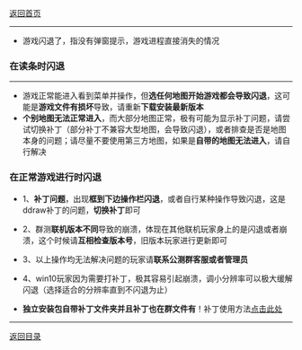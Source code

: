 [返回首页](./Home)

***
- 游戏闪退了，指没有弹窗提示，游戏进程直接消失的情况

### 在读条时闪退

***

- 游戏正常能进入看到菜单并操作，但**选任何地图开始游戏都会导致闪退**，这可能是**游戏文件有损坏**导致，请重新**下载安装最新版本**
- **个别地图无法正常进入**，而大部分地图正常，极有可能为显示补丁问题，请尝试切换补丁（部分补丁不兼容大型地图，会导致闪退），或者排查是否是地图本身的问题；请尽量不要使用第三方地图，如果是**自带的地图无法进入**，请自行解决



### 在正常游戏进行时闪退

- 1、**补丁问题**，出现**框到下边操作栏闪退**，或者自行某种操作导致闪退，这是ddraw补丁的问题，**切换补丁**即可

- 2、群测**联机版本不同**导致的崩溃，体现在其他联机玩家身上的是闪退或者崩溃，这个时候请**互相检查版本号**，旧版本玩家进行更新即可

- 3、以上操作均无法解决问题的玩家请**联系公测群客服或者管理员**

- 4、win10玩家因为需要打补丁，极其容易引起崩溃，调小分辨率可以极大缓解闪退（选择适合的分辨率直到不闪退为止）

- **独立安装包自带补丁文件夹并且补丁也在群文件有**！补丁使用方法[点击此处](./运行后菜单不显示问题)


***
[返回目录](./常见问题指南)